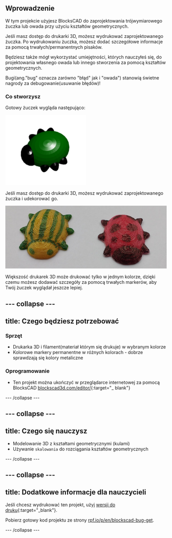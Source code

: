 ## Wprowadzenie

W tym projekcie użyjesz BlocksCAD do zaprojektowania trójwymiarowego żuczka lub owada przy użyciu kształtów geometrycznych.

Jeśli masz dostęp do drukarki 3D, możesz wydrukować zaprojektowanego żuczka. Po wydrukowaniu żuczka, możesz dodać szczegółowe informacje za pomocą trwałych/permanentnych pisaków.

Będziesz także mógł wykorzystać umiejętności, których nauczyłeś się, do projektowania własnego owada lub innego stworzenia za pomocą kształtów geometrycznych.

Bugi(ang."bug" oznacza zarówno "błąd" jak i "owada") stanowią świetne nagrody za debugowanie(usuwanie błędów)!

### Co stworzysz

Gotowy żuczek wygląda następująco:

![zrzut ekranu](images/bug-complete.png)

Jeśli masz dostęp do drukarki 3D, możesz wydrukować zaprojektowanego żuczka i udekorować go.

![Skończony projekt](images/bug-showcase.png)

Większość drukarek 3D może drukować tylko w jednym kolorze, dzięki czemu możesz dodawać szczegóły za pomocą trwałych markerów, aby Twój żuczek wyglądał jeszcze lepiej.

--- collapse ---
---
title: Czego będziesz potrzebować
---

### Sprzęt

+ Drukarka 3D i filament(materiał którym się drukuje) w wybranym kolorze
+ Kolorowe markery permanentne w różnych kolorach - dobrze sprawdzają się kolory metaliczne

### Oprogramowanie

+ Ten projekt można ukończyć w przeglądarce internetowej za pomocą BlocksCAD [blockscad3d.com/editor/](https://www.blockscad3d.com/editor){:target="_ blank"}

--- /collapse ---

--- collapse ---
---
title: Czego się nauczysz
---

+ Modelowanie 3D z kształtami geometrycznymi (kulami)
+ Używanie `skalowania` do rozciągania kształtów geometrycznych

--- /collapse ---

--- collapse ---
---
title: Dodatkowe informacje dla nauczycieli
---

Jeśli chcesz wydrukować ten projekt, użyj [wersji do druku](https://projects.raspberrypi.org/en/projects/blockscad-bug/print){:target="_blank"}.

Pobierz gotowy kod projektu ze strony [rpf.io/p/en/blockscad-bug-get](http://rpf.io/p/en/blockscad-bug-get).

--- /collapse ---
